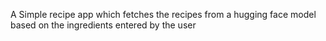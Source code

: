 A Simple recipe app which fetches the recipes from a hugging face model based on the ingredients entered  by the user
